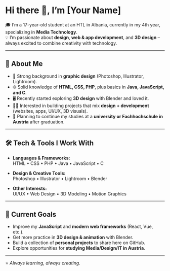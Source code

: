 # Hi there 👋, I’m [Your Name]

🎓 I’m a 17-year-old student at an HTL in Albania, currently in my 4th year, specializing in **Media Technology**.  
💡 I’m passionate about **design**, **web & app development**, and **3D design** – always excited to combine creativity with technology.  

---

## 🚀 About Me
- 🎨 Strong background in **graphic design** (Photoshop, Illustrator, Lightroom).  
- 🌐 Solid knowledge of **HTML, CSS, PHP**, plus basics in **Java, JavaScript, and C**.  
- 🖥️ Recently started exploring **3D design** with Blender and loved it.  
- 👨‍💻 Interested in building projects that mix **design + development** (websites, apps, UI/UX, 3D visuals).  
- 🎯 Planning to continue my studies at a **university or Fachhochschule in Austria** after graduation.  

---

## 🛠️ Tech & Tools I Work With
- **Languages & Frameworks:**  
  HTML • CSS • PHP • Java • JavaScript • C  

- **Design & Creative Tools:**  
  Photoshop • Illustrator • Lightroom • Blender  

- **Other Interests:**  
  UI/UX • Web Design • 3D Modeling • Motion Graphics  

---

## 📌 Current Goals
- Improve my **JavaScript** and **modern web frameworks** (React, Vue, etc.).  
- Get more practice in **3D design & animation** with Blender.  
- Build a collection of **personal projects** to share here on GitHub.  
- Explore opportunities for **studying Media/Design/IT in Austria**.  

---

⭐️ *Always learning, always creating.*

